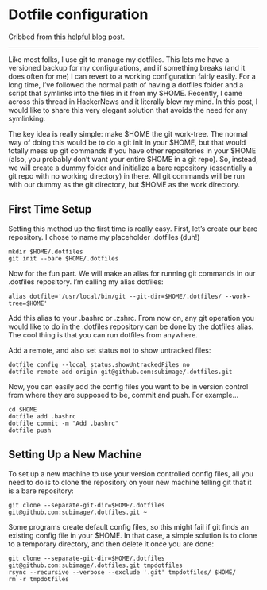 # Dotfile configuration

Cribbed from [this helpful blog post.](https://www.anand-iyer.com/blog/2018/a-simpler-way-to-manage-your-dotfiles.html)

----

Like most folks, I use git to manage my dotfiles. This lets me have a versioned backup for my configurations, and if something breaks (and it does often for me) I can revert to a working configuration fairly easily. For a long time, I’ve followed the normal path of having a dotfiles folder and a script that symlinks into the files in it from my $HOME. Recently, I came across this thread in HackerNews and it literally blew my mind. In this post, I would like to share this very elegant solution that avoids the need for any symlinking.

The key idea is really simple: make $HOME the git work-tree. The normal way of doing this would be to do a git init in your $HOME, but that would totally mess up git commands if you have other repositories in your $HOME (also, you probably don’t want your entire $HOME in a git repo). So, instead, we will create a dummy folder and initialize a bare repository (essentially a git repo with no working directory) in there. All git commands will be run with our dummy as the git directory, but $HOME as the work directory.

## First Time Setup

Setting this method up the first time is really easy. First, let’s create our bare repository. I chose to name my placeholder .dotfiles (duh!)

```
mkdir $HOME/.dotfiles
git init --bare $HOME/.dotfiles
```

Now for the fun part. We will make an alias for running git commands in our .dotfiles repository. I’m calling my alias dotfiles:

```
alias dotfile='/usr/local/bin/git --git-dir=$HOME/.dotfiles/ --work-tree=$HOME'
```

Add this alias to your .bashrc or .zshrc. From now on, any git operation you would like to do in the .dotfiles repository can be done by the dotfiles alias. The cool thing is that you can run dotfiles from anywhere.

Add a remote, and also set status not to show untracked files:

```
dotfile config --local status.showUntrackedFiles no
dotfile remote add origin git@github.com:subimage/.dotfiles.git
```

Now, you can easily add the config files you want to be in version control from where they are supposed to be, commit and push. For example…

```
cd $HOME
dotfile add .bashrc
dotfile commit -m "Add .bashrc"
dotfile push
```

## Setting Up a New Machine

To set up a new machine to use your version controlled config files, all you need to do is to clone the repository on your new machine telling git that it is a bare repository:

```
git clone --separate-git-dir=$HOME/.dotfiles git@github.com:subimage/.dotfiles.git ~
```

Some programs create default config files, so this might fail if git finds an existing config file in your $HOME. In that case, a simple solution is to clone to a temporary directory, and then delete it once you are done:

```
git clone --separate-git-dir=$HOME/.dotfiles git@github.com:subimage/.dotfiles.git tmpdotfiles
rsync --recursive --verbose --exclude '.git' tmpdotfiles/ $HOME/
rm -r tmpdotfiles
```
